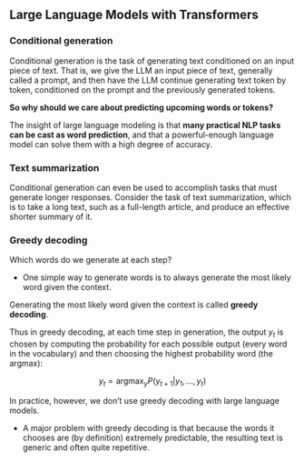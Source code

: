 ## Large Language Models with Transformers

### Conditional generation

Conditional generation is the task of generating text conditioned on an input piece of text. That is, we give the LLM an input piece of text, generally called a prompt, and then have the LLM continue generating text token by token, conditioned on the prompt and the previously generated tokens.

**So why should we care about predicting upcoming words or tokens?**

The insight of large language modeling is that **many practical NLP tasks can be cast as word prediction**, and that a powerful-enough language model can solve them with a high degree of accuracy.

### Text summarization

Conditional generation can even be used to accomplish tasks that must generate longer responses. Consider the task of text summarization, which is to take a long text, such as a full-length article, and produce an effective shorter summary of it.


### Greedy decoding
Which words do we generate at each step?

- One simple way to generate words is to always generate the most likely word given the context.

Generating the most likely word given the context is called **greedy decoding**.

Thus in greedy decoding, at each time step in generation, the output $y_t$ is chosen by computing the probability for each possible output (every word in the vocabulary) and then choosing the highest probability word (the argmax):

$$y_t = \text{argmax}_{y} P(y_{t+1} | y_1, \ldots, y_t)$$

In practice, however, we don’t use greedy decoding with large language models.

- A major problem with greedy decoding is that because the words it chooses are (by definition) extremely predictable, the resulting text is generic and often quite repetitive.










